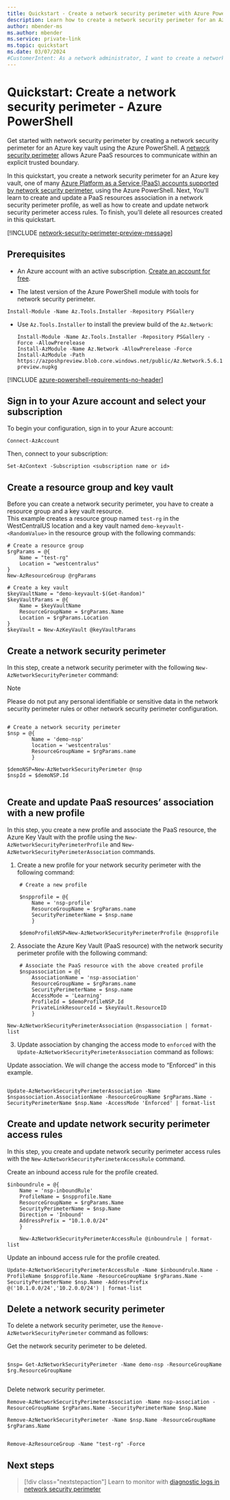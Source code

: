 ```yaml
---
title: Quickstart - Create a network security perimeter with Azure PowerShell
description: Learn how to create a network security perimeter for an Azure resource using Azure PowerShell. This example demonstrates the creation of a network security perimeter for an Azure Key Vault.
author: mbender-ms
ms.author: mbender
ms.service: private-link
ms.topic: quickstart
ms.date: 03/07/2024
#CustomerIntent: As a network administrator, I want to create a network security perimeter for an Azure resource using Azure PowerShell, so that I can control the network traffic to and from the resource.
---
```


# Quickstart: Create a network security perimeter - Azure PowerShell

Get started with network security perimeter by creating a network security perimeter for an Azure key vault using the Azure PowerShell. A [network security perimeter](network-security-perimeter-concepts.md) allows Azure PaaS resources to communicate within an explicit trusted boundary.

In this quickstart, you create a network security perimeter for an Azure key vault, one of many [Azure Platform as a Service (PaaS) accounts supported by network security perimeter](./network-security-perimeter-concepts.md#supported-paas-services), using the Azure PowerShell. Next, You'll learn to create and update a PaaS resources association in a network security perimeter profile, as well as how to create and update network security perimeter access rules. To finish, you'll delete all resources created in this quickstart.

[!INCLUDE [network-security-perimeter-preview-message](../../includes/network-security-perimeter-preview-message.md)]

## Prerequisites

- An Azure account with an active subscription. [Create an account for free](https://azure.microsoft.com/free/?WT.mc_id=A261C142F).

- The latest version of the Azure PowerShell module with tools for network security perimeter.
```azurepowershell
Install-Module -Name Az.Tools.Installer -Repository PSGallery
```

- Use `Az.Tools.Installer` to install the preview build of the `Az.Network`:

    ```azurepowershell-interactive
    Install-Module -Name Az.Tools.Installer -Repository PSGallery -Force -AllowPrerelease
    Install-AzModule -Name Az.Network -AllowPrerelease -Force
    Install-AzModule -Path https://azposhpreview.blob.core.windows.net/public/Az.Network.5.6.1-preview.nupkg
    ```
[!INCLUDE [azure-powershell-requirements-no-header](../../includes/azure-powershell-requirements-no-header.md)]
## Sign in to your Azure account and select your subscription

To begin your configuration, sign in to your Azure account:

```azurepowershell
Connect-AzAccount
```

Then, connect to your subscription:

```azurepowershell
Set-AzContext -Subscription <subscription name or id>
```

## Create a resource group and key vault

Before you can create a network security perimeter, you have to create a resource group and a key vault resource.  
This example creates a resource group named `test-rg` in the WestCentralUS location and a key vault named `demo-keyvault-<RandomValue>` in the resource group with the following commands:


```azurepowershell-interactive
# Create a resource group
$rgParams = @{
    Name = "test-rg"
    Location = "westcentralus"
}
New-AzResourceGroup @rgParams

# Create a key vault
$keyVaultName = "demo-keyvault-$(Get-Random)"
$keyVaultParams = @{
    Name = $keyVaultName
    ResourceGroupName = $rgParams.Name
    Location = $rgParams.Location
}
$keyVault = New-AzKeyVault @keyVaultParams

```

## Create a network security perimeter

In this step, create a network security perimeter with the following `New-AzNetworkSecurityPerimeter` command:

> [!NOTE]
> Please do not put any personal identifiable or sensitive data in the network security perimeter rules or other network security perimeter configuration.

```azurepowershell-interactive

# Create a network security perimeter
$nsp = @{ 
        Name = 'demo-nsp' 
        location = 'westcentralus' 
        ResourceGroupName = $rgParams.name  
        } 

$demoNSP=New-AzNetworkSecurityPerimeter @nsp
$nspId = $demoNSP.Id
  
```


## Create and update PaaS resources’ association with a new profile

In this step, you create a new profile and associate the PaaS resource, the Azure Key Vault with the profile using the `New-AzNetworkSecurityPerimeterProfile` and `New-AzNetworkSecurityPerimeterAssociation` commands.

1. Create a new profile for your network security perimeter with the following command:

```azurepowershell-interactive
    # Create a new profile
    
    $nspprofile = @{ 
        Name = 'nsp-profile' 
        ResourceGroupName = $rgParams.name 
        SecurityPerimeterName = $nsp.name 
        }
    
    $demoProfileNSP=New-AzNetworkSecurityPerimeterProfile @nspprofile
```

2. Associate the Azure Key Vault (PaaS resource) with the network security perimeter profile with the following command: 

```azurepowershell-interactive
    # Associate the PaaS resource with the above created profile
    $nspassociation = @{ 
        AssociationName = 'nsp-association' 
        ResourceGroupName = $rgParams.name 
        SecurityPerimeterName = $nsp.name 
        AccessMode = 'Learning'  
        ProfileId = $demoProfileNSP.Id 
        PrivateLinkResourceId = $keyVault.ResourceID
        }

New-AzNetworkSecurityPerimeterAssociation @nspassociation | format-list
```

3. Update association by changing the access mode to `enforced` with the `Update-AzNetworkSecurityPerimeterAssociation` command as follows:

Update association. We will change the access mode to “Enforced” in this example. 

```azurepowershell-interactive

Update-AzNetworkSecurityPerimeterAssociation -Name $nspassociation.AssociationName -ResourceGroupName $rgParams.Name -SecurityPerimeterName $nsp.Name -AccessMode 'Enforced' | format-list
``` 

## Create and update network security perimeter access rules

In this step, you create and update network security perimeter access rules with the `New-AzNetworkSecurityPerimeterAccessRule` command.

Create an inbound access rule for the profile created. 

```azurepowershell-interactive
$inboundrule = @{ 
    Name = 'nsp-inboundRule' 
    ProfileName = $nspprofile.Name  
    ResourceGroupName = $rgParams.Name  
    SecurityPerimeterName = $nsp.Name  
    Direction = 'Inbound'  
    AddressPrefix = "10.1.0.0/24" 
    } 

    New-AzNetworkSecurityPerimeterAccessRule @inboundrule | format-list
```


Update an inbound access rule for the profile created.
    
```azurepowershell-interactive
Update-AzNetworkSecurityPerimeterAccessRule -Name $inboundrule.Name -ProfileName $nspprofile.Name -ResourceGroupName $rgParams.Name -SecurityPerimeterName $nsp.Name -AddressPrefix @('10.1.0.0/24','10.2.0.0/24') | format-list
```

## Delete a network security perimeter 

To delete a network security perimeter, use the `Remove-AzNetworkSecurityPerimeter` command as follows:

Get the network security perimeter to be deleted. 

```azurepowershell-interactive

$nsp= Get-AzNetworkSecurityPerimeter -Name demo-nsp -ResourceGroupName $rg.ResourceGroupName 
 
```
Delete network security perimeter. 

```azurepowershell-interactive
Remove-AzNetworkSecurityPerimeterAssociation -Name nsp-association -ResourceGroupName $rgParams.Name -SecurityPerimeterName $nsp.Name

Remove-AzNetworkSecurityPerimeter -Name $nsp.Name -ResourceGroupName $rgParams.Name


Remove-AzResourceGroup -Name "test-rg" -Force
```
 
## Next steps

> [!div class="nextstepaction"]
> Learn to monitor with [diagnostic logs in network security perimeter](./network-security-perimeter-diagnostic-logs.md)